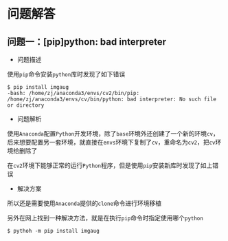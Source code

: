
# 问题解答

## 问题一：[pip]python: bad interpreter

* 问题描述

使用`pip`命令安装`python`库时发现了如下错误

```
$ pip install imgaug
-bash: /home/zj/anaconda3/envs/cv2/bin/pip: /home/zj/anaconda3/envs/cv/bin/python: bad interpreter: No such file or directory
```

* 问题解析

使用`Anaconda`配置`Python`开发环境，除了`base`环境外还创建了一个新的环境`cv`，后来想要配置另一套环境，就直接在`envs`环境下复制了`cv`，重命名为`cv2`，把`cv`环境给删除了

在`cv2`环境下能够正常的运行`Python`程序，但是使用`pip`安装新库时发现了如上错误

* 解决方案

所以还是需要使用`Anaconda`提供的`clone`命令进行环境移植

另外在网上找到一种解决方法，就是在执行`pip`命令时指定使用哪个`python`

```
$ pythoh -m pip install imgaug
```